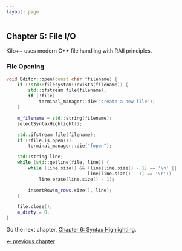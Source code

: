 ```yaml
---
layout: page
---
```


## Chapter 5: File I/O

Kilo++ uses modern C++ file handling with RAII principles.

### File Opening

```cpp
void Editor::open(const char *filename) {
    if (!std::filesystem::exists(filename)) {
        std::ofstream file(filename);
        if (!file)
            terminal_manager::die("create a new file");
    }

    m_filename = std::string(filename);
    selectSyntaxHighlight();

    std::ifstream file(filename);
    if (!file.is_open())
        terminal_manager::die("fopen");

    std::string line;
    while (std::getline(file, line)) {
        while (line.size() && (line[line.size() - 1] == '\n' ||
                              line[line.size() - 1] == '\r'))
            line.erase(line.size() - 1);

        insertRow(m_rows.size(), line);
    }

    file.close();
    m_dirty = 0;
}
```

Go the next chapter, [Chapter 6: Syntax Highlighting](06_syntax_highlighting).

[<- previous chapter](04_text_editing_operation)
